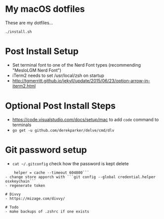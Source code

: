 # My macOS dotfiles
These are my dotfiles...

```
./install.sh
```

# Post Install Setup 
- Set terminal font to one of the Nerd Font types (recommending "MesloLGM Nerd Font")
- iTerm2 needs to set /usr/local/zsh on startup
- http://tgmerritt.github.io/jekyll/update/2015/06/23/option-arrow-in-iterm2.html 

# Optional Post Install Steps
- https://code.visualstudio.com/docs/setup/mac to add ```code``` command to terminals
- ```go get -u github.com/derekparker/delve/cmd/dlv```

# Git password setup
- ```cat ~/.gitconfig``` check how the password is kept
delete
```[credential]
	helper = cache --timeout 604800```
- change store apporch with ```git config --global credential.helper osxkeychain```
- regenerate token

# Divvy
- https://mizage.com/divvy/

# Todo
- make backups of .zshrc if one exists
